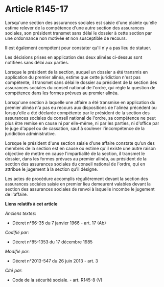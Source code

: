 # Article R145-17

Lorsqu'une section des assurances sociales est saisie d'une plainte qu'elle estime relever de la compétence d'une autre
section des assurances sociales, son président transmet sans délai le dossier à cette section par une ordonnance non motivée
et non susceptible de recours.

Il est également compétent pour constater qu'il n'y a pas lieu de statuer.

Les décisions prises en application des deux alinéas ci-dessus sont notifiées sans délai aux parties.

Lorsque le président de la section, auquel un dossier a été transmis en application du premier alinéa, estime que cette
juridiction n'est pas compétente, il transmet sans délai le dossier au président de la section des assurances sociales du
conseil national de l'ordre, qui règle la question de compétence dans les formes prévues au premier alinéa.

Lorsqu'une section à laquelle une affaire a été transmise en application du premier alinéa n'a pas eu recours aux
dispositions de l'alinéa précédent ou lorsqu'elle a été déclarée compétente par le président de la section des assurances
sociales du conseil national de l'ordre, sa compétence ne peut plus être remise en cause ni par elle-même, ni par les
parties, ni d'office par le juge d'appel ou de cassation, sauf à soulever l'incompétence de la juridiction administrative.

Lorsque le président d'une section saisie d'une affaire constate qu'un des membres de la section est en cause ou estime qu'il
existe une autre raison objective de mettre en cause l'impartialité de la section, il transmet le dossier, dans les formes
prévues au premier alinéa, au président de la section des assurances sociales du conseil national de l'ordre, qui en attribue
le jugement à la section qu'il désigne.

Les actes de procédure accomplis régulièrement devant la section des assurances sociales saisie en premier lieu demeurent
valables devant la section des assurances sociales de renvoi à laquelle incombe le jugement de l'affaire.

**Liens relatifs à cet article**

_Anciens textes_:

  - Décret n°66-35 du 7 janvier 1966 - art. 17 (Ab)

_Codifié par_:

  - Décret n°85-1353 du 17 décembre 1985

_Modifié par_:

  - Décret n°2013-547 du 26 juin 2013 - art. 3

_Cité par_:

  - Code de la sécurité sociale. - art. R145-8 (V)
